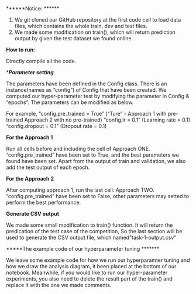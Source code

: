 ******Notice: ******

1. We git cloned our GitHub repository at the first code cell to load data files, which contains the whole train, dev and test files. 
2. We made some modification on train(), which will return prediction output by given the test dataset we found online.

******How to run:******

Directly compile all the code.


******Parameter setting*****

The parameters have been defined in the Config class. 
There is an instance(names as “config”) of Config that have been created. 
We computed our hyper-parameter test by modifying the parameter in Config & “epochs”. 
The parameters can be modified as below.

For example,
“config.pre_trained = True”       (“Ture” - Approach 1 with pre-trained  Approach 2 with no pre-trained)
“config.lr = 0.1”                       (Learning rate = 0.1)
“config.dropout = 0.1”              (Dropout rate = 0.1)


******For the Approach 1******

Run all cells before and including the cell of Approach ONE. 
“config.pre_trained” have been set to True, and the best parameters we found have been set. 
Apart from the output of train and validation, we also add the test output of each epoch.


******For the Approach 2******

After computing approach 1, run the last cell: Approach TWO. 
“config.pre_trained” have been set to False, other parameters may setted to perform the best performance. 


******Generate CSV output******

We made some small modification to train() function. 
It will return the predication of the test case of the competition, 
So the last section will be used to generate the CSV output file, which named”task-1-output.csv”

 *****The example code of our hyperparameter tuning *******
 
We leave some example code for how we run our hyperparamter tuning and how we draw the analysis diagram, it been placed at the bottom of our notebook.
Meanwhile, if you would like to run our hyper-parameter experiments, you also need to delete the result part of the train() and replace it with the one we made comments.


